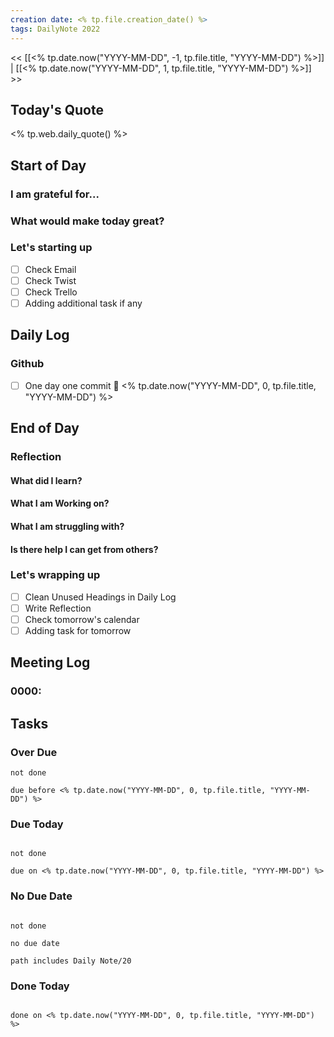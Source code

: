 ```yaml
---
creation date: <% tp.file.creation_date() %>
tags: DailyNote 2022
---
```


<< [[<% tp.date.now("YYYY-MM-DD", -1, tp.file.title, "YYYY-MM-DD") %>]] | [[<% tp.date.now("YYYY-MM-DD", 1, tp.file.title, "YYYY-MM-DD") %>]] >>

## Today's Quote
<% tp.web.daily_quote() %>

## Start of Day
### I am grateful for...

### What would make today great?

### Let's starting up
- [ ] Check Email
- [ ] Check Twist
- [ ] Check Trello
- [ ] Adding additional task if any

## Daily Log
### Github
- [ ] One day one commit 📅 <% tp.date.now("YYYY-MM-DD", 0, tp.file.title, "YYYY-MM-DD") %> 

## End of Day

### Reflection
#### What did I learn?

#### What I am Working on?

#### What I am struggling with?

#### Is there help I can get from others?

### Let's wrapping up
- [ ] Clean Unused Headings in Daily Log
- [ ] Write Reflection
- [ ] Check tomorrow's calendar
- [ ] Adding task for tomorrow

## Meeting Log
### 0000:

## Tasks

### Over Due
```tasks
not done

due before <% tp.date.now("YYYY-MM-DD", 0, tp.file.title, "YYYY-MM-DD") %>
```

### Due Today
```tasks

not done

due on <% tp.date.now("YYYY-MM-DD", 0, tp.file.title, "YYYY-MM-DD") %>

```

### No Due Date
```tasks

not done

no due date

path includes Daily Note/20

```

### Done Today
```tasks

done on <% tp.date.now("YYYY-MM-DD", 0, tp.file.title, "YYYY-MM-DD") %>

```